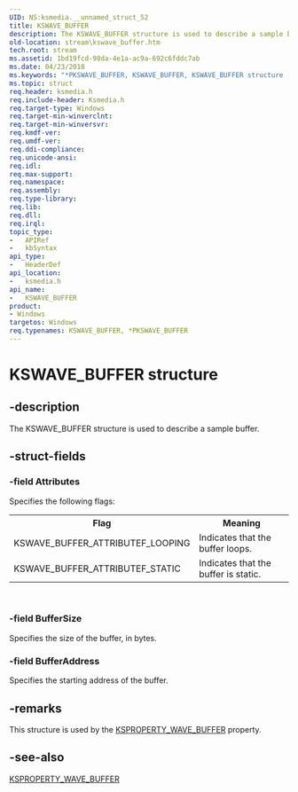 ```yaml
---
UID: NS:ksmedia.__unnamed_struct_52
title: KSWAVE_BUFFER
description: The KSWAVE_BUFFER structure is used to describe a sample buffer.
old-location: stream\kswave_buffer.htm
tech.root: stream
ms.assetid: 1bd19fcd-90da-4e1a-ac9a-692c6fddc7ab
ms.date: 04/23/2018
ms.keywords: "*PKSWAVE_BUFFER, KSWAVE_BUFFER, KSWAVE_BUFFER structure [Streaming Media Devices], PKSWAVE_BUFFER, PKSWAVE_BUFFER structure pointer [Streaming Media Devices], dvdref_8b774201-3725-497e-8545-10c5cad2ef1f.xml, ksmedia/KSWAVE_BUFFER, ksmedia/PKSWAVE_BUFFER, stream.kswave_buffer"
ms.topic: struct
req.header: ksmedia.h
req.include-header: Ksmedia.h
req.target-type: Windows
req.target-min-winverclnt: 
req.target-min-winversvr: 
req.kmdf-ver: 
req.umdf-ver: 
req.ddi-compliance: 
req.unicode-ansi: 
req.idl: 
req.max-support: 
req.namespace: 
req.assembly: 
req.type-library: 
req.lib: 
req.dll: 
req.irql: 
topic_type:
-	APIRef
-	kbSyntax
api_type:
-	HeaderDef
api_location:
-	ksmedia.h
api_name:
-	KSWAVE_BUFFER
product:
- Windows
targetos: Windows
req.typenames: KSWAVE_BUFFER, *PKSWAVE_BUFFER
---
```


# KSWAVE_BUFFER structure


## -description


The KSWAVE_BUFFER structure is used to describe a sample buffer.


## -struct-fields




### -field Attributes

Specifies the following flags:

<table>
<tr>
<th>Flag</th>
<th>Meaning</th>
</tr>
<tr>
<td>
KSWAVE_BUFFER_ATTRIBUTEF_LOOPING

</td>
<td>
Indicates that the buffer loops.

</td>
</tr>
<tr>
<td>
KSWAVE_BUFFER_ATTRIBUTEF_STATIC

</td>
<td>
Indicates that the buffer is static.

</td>
</tr>
</table>
 


### -field BufferSize

Specifies the size of the buffer, in bytes.


### -field BufferAddress

Specifies the starting address of the buffer.


## -remarks



This structure is used by the <a href="https://msdn.microsoft.com/library/windows/hardware/ff566514">KSPROPERTY_WAVE_BUFFER</a> property.




## -see-also




<a href="https://msdn.microsoft.com/library/windows/hardware/ff566514">KSPROPERTY_WAVE_BUFFER</a>
 

 

